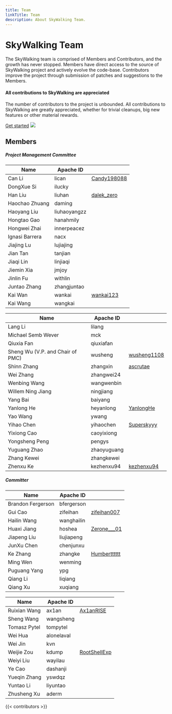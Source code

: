 ```yaml
---
title: Team
linkTitle: Team
description: About SkyWalking Team.
---
```


<div class="skywalking-team">

<h1>SkyWalking Team</h1>
<p class="text-box">
The SkyWalking team is comprised of Members and Contributors, and the growth has never stopped. Members have direct access to the source of SkyWalking project and actively evolve the code-base. Contributors improve the project through submission of patches and suggestions to the Members.
</p>

<div class="appreciate"> 
<h4>All contributions to SkyWalking are appreciated</h4>
<p>The number of contributors to the project is unbounded. All contributions to SkyWalking are greatly appreciated, whether for trivial cleanups, big new features or other material rewards.</p>
<a href="https://github.com/apache/skywalking/blob/master/docs/en/guides/README.md">Get started</a>
<img class="deco-img" data-nolightbox="true" src="/images/team/team.svg" >
</div>

</div>

## Members

##### Project Management Committee

<div class="table-wrapper"> 
<div class="table-box">

| Name                             | Apache ID    |                                                |
| -------------------------------- | ------------ | ---------------------------------------------- |
| Can Li                           | lican        | <i class="iconfont icon-twitter"></i> [Candy198088](https://twitter.com/Candy198088) |
| DongXue Si                       | ilucky       |                                                |
| Han Liu                          | liuhan       | <i class="iconfont icon-twitter"></i> [dalek_zero](https://twitter.com/dalek_zero)   |
| Haochao Zhuang                   | daming       |                                                |
| Haoyang Liu                      | liuhaoyangzz |                                                |
| Hongtao Gao                      | hanahmily    |                                                |
| Hongwei Zhai                     | innerpeacez  |                                                |
| Ignasi Barrera                   | nacx         |                                                |
| Jiajing Lu                       | lujiajing    |                                                |
| Jian Tan                         | tanjian      |                                                |
| Jiaqi Lin                        | linjiaqi     |                                                |
| Jiemin Xia                       | jmjoy        |                                                |
| Jinlin Fu                        | withlin      |                                                |
| Juntao Zhang                     | zhangjuntao  |                                                |
| Kai Wan                          | wankai       | <i class="iconfont icon-twitter"></i> [wankai123](https://twitter.com/wankai123)     |
| Kai Wang                         | wangkai      |                                                |

</div>
<div class="table-box">

| Name                             | Apache ID    |                                                |
| -------------------------------- | ------------ | ---------------------------------------------- |
| Lang Li                          | lilang       |                                                |
| Michael Semb Wever               | mck          |                                                |
| Qiuxia Fan                       | qiuxiafan    |                                                |
| Sheng Wu (V.P. and Chair of PMC) | wusheng      | <i class="iconfont icon-twitter"></i> [wusheng1108](https://twitter.com/wusheng1108) |
| Shinn Zhang                      | zhangxin     | <i class="iconfont icon-twitter"></i> [ascrutae](https://twitter.com/ascrutae)       |
| Wei Zhang                        | zhangwei24   |                                                |
| Wenbing Wang                     | wangwenbin   |                                                |
| Willem Ning Jiang                | ningjiang    |                                                |
| Yang Bai                         | baiyang      |                                                |
| Yanlong He                       | heyanlong    | <i class="iconfont icon-twitter"></i> [YanlongHe](https://twitter.com/YanlongHe)       |
| Yao Wang                         | ywang        |                                                |
| Yihao Chen                       | yihaochen    | <i class="iconfont icon-twitter"></i> [Superskyyy](https://twitter.com/Superskyyyyy)   |
| Yixiong Cao                      | caoyixiong   |                                                |
| Yongsheng Peng                   | pengys       |                                                |
| Yuguang Zhao                     | zhaoyuguang  |                                                |
| Zhang Kewei                      | zhangkewei   |                                                |
| Zhenxu Ke                        | kezhenxu94   | <i class="iconfont icon-twitter"></i> [kezhenxu94](https://twitter.com/kezhenxu94)   |

</div>
</div>

##### Committer

<div class="table-wrapper">
<div class="table-box">

| Name              | Apache ID   |                                                  |
| ----------------- | ----------- | ------------------------------------------------ |
| Brandon Fergerson | bfergerson  |                                                  |
| Gui Cao           | zifeihan    | <i class="iconfont icon-twitter"></i> [zifeihan007](https://twitter.com/zifeihan007)   |
| Hailin Wang       | wanghailin  |                                                  |
| Huaxi Jiang       | hoshea      | <i class="iconfont icon-twitter"></i> [Zerone___01](https://twitter.com/Zerone___01)   |
| Jiapeng Liu       | liujiapeng  |                                                  |
| JunXu Chen        | chenjunxu   |                                                  |
| Ke Zhang          | zhangke     | <i class="iconfont icon-twitter"></i> [Humbertttttt](https://twitter.com/Humbertttttt) |
| Ming Wen          | wenming     |                                                  |
| Puguang Yang      | ypg         |                                                  |
| Qiang Li          | liqiang     |                                                  |
| Qiang Xu          | xuqiang     |                                                  |

</div>
<div class="table-box">

| Name              | Apache ID   |                                                  |
| ----------------- | ----------- | ------------------------------------------------ |
| Ruixian Wang      | ax1an       | <i class="iconfont icon-twitter"></i> [Ax1anRISE](https://twitter.com/Ax1anRISE)       |
| Sheng Wang        | wangsheng   |                                                  |
| Tomasz Pytel      | tompytel    |                                                  |
| Wei Hua           | alonelaval  |                                                  |
| Wei Jin           | kvn         |                                                  |
| Weijie Zou        | kdump       | <i class="iconfont icon-twitter"></i> [RootShellExp](https://twitter.com/RootShellExp) |
| Weiyi Liu         | wayilau     |                                                  |
| Ye Cao            | dashanji    |                                                  |
| Yueqin Zhang      | yswdqz      |                                                  |
| Yuntao Li         | liyuntao    |                                                  |
| Zhusheng Xu       | aderm       |                                                  |

</div>
</div>

{{< contributors >}}
